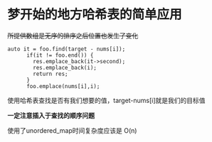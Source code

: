 # **梦开始的地方**哈希表的简单应用

~~所提供数组是无序的排序之后位置也发生了变化~~

```
auto it = foo.find(target - nums[i]);
      if(it != foo.end()) {
        res.emplace_back(it->second);
        res.emplace_back(i);
        return res;
      }
      foo.emplace(nums[i],i);
```

使用哈希表查找是否有我们想要的值，target-nums[i]就是我们的目标值

**一定注意插入于查找的顺序问题**

使用了unordered_map时间复杂度应该是 O(n)
